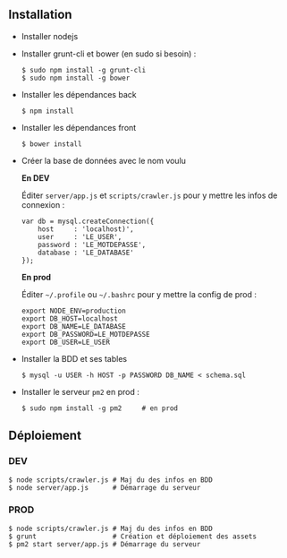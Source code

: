## Installation

- Installer nodejs

- Installer grunt-cli et bower (en sudo si besoin) : 

    ```
    $ sudo npm install -g grunt-cli
    $ sudo npm install -g bower
    ```

- Installer les dépendances back
    
    ```
    $ npm install
    ```

- Installer les dépendances front

    ```
    $ bower install
    ```
- Créer la base de données avec le nom voulu 
  
  **En DEV**
  
  Éditer ``server/app.js`` et ``scripts/crawler.js`` pour y mettre les infos de connexion :
       
    ```
	var db = mysql.createConnection({
	    host     : 'localhost)',
	    user     : 'LE_USER',
	    password : 'LE_MOTDEPASSE',
	    database : 'LE_DATABASE'
	});
    ```
    
    **En prod**
    
    Éditer ``~/.profile`` ou ``~/.bashrc`` pour y mettre la config de prod : 
    
    ```
    export NODE_ENV=production
	export DB_HOST=localhost
	export DB_NAME=LE_DATABASE
	export DB_PASSWORD=LE_MOTDEPASSE
	export DB_USER=LE_USER
    ```
    
- Installer la BDD et ses tables

    ```
    $ mysql -u USER -h HOST -p PASSWORD DB_NAME < schema.sql
    ```

- Installer le serveur ``pm2`` en prod :

  ```
  $ sudo npm install -g pm2     # en prod
  ```
  
## Déploiement


### DEV
    
```
$ node scripts/crawler.js # Maj du des infos en BDD
$ node server/app.js      # Démarrage du serveur
```
### PROD

```
$ node scripts/crawler.js # Maj du des infos en BDD
$ grunt                   # Création et déploiement des assets
$ pm2 start server/app.js # Démarrage du serveur
```

